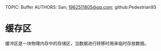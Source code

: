 TOPIC: Buffer
AUTHORS: San; 1962511805@qq.com; github:Pedestrian93

# 缓存区

缓冲区是一块物理内存中的存储区，当数据进行转移时用来临时存放数据。
